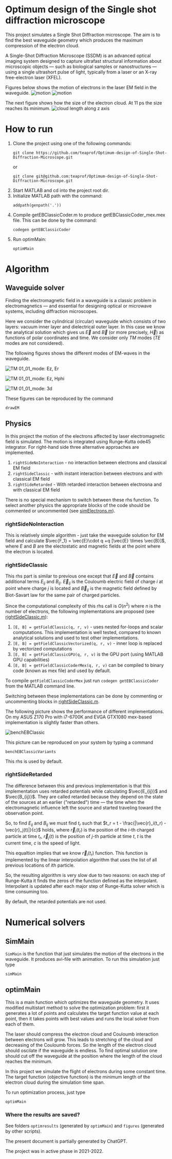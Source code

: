 # Optimum design of the Single shot diffraction microscope

This project simulates a Single Shot Diffraction microscope. The aim is to 
find the best waveguide geometry which produces the maximum compression of the electron cloud.


A Single-Shot Diffraction Microscope (SSDM) is an advanced optical imaging system 
designed to capture ultrafast structural information about microscopic objects — 
such as biological samples or nanostructures — using a single ultrashort 
pulse of light, typically from a laser or an X-ray free-electron laser (XFEL).

Figures below shows the motion of electrons in the laser EM field in the waveguide.
![motion](docs/Fig01_compressed.gif)
![motion](docs/Fig04_compressed.gif)

The next figure shows how the size of the electron cloud. At 11 ps the size reaches
its minimum.
![cloud length along z axis](docs/cloud_diamz.png)



# How to run

1. Clone the project using one of the following commands:
    ```
    git clone https://github.com/teaprof/Optimum-design-of-Single-Shot-Diffraction-Microscope.git
    ```
    or
    ```
    git clone git@github.com:teaprof/Optimum-design-of-Single-Shot-Diffraction-Microscope.git
    ```
2. Start MATLAB and cd into the project root dir.
3. Initialize MATLAB path with the command:
    ```
    addpath(genpath('.'))
    ```
4. Compile getEBClassicCoder.m to produce getEBClassicCoder_mex.mex file. This can be done by the command:
    ```
    codegen getEBClassicCoder
    ```
5. Run optimMain:
    ```
    optimMain
    ```

# Algorithm

## Waveguide solver

Finding the electromagnetic field in a waveguide is a classic problem in electromagnetics — 
and essential for designing optical or microwave systems, including diffraction microscopes.

Here we consider the cylindrical (circular) waveguide which consists of two layers: vacuum inner layer and dielectrical outer layer.
In this case we know the analytical solution which gives us $\vec{E}$ and $\vec{B}$ (or more precisely, $\vec{H}$) as functions
of polar coordinates and time. We consider only $TM$ modes ($TE$ modes are not considered).

The following figures shows the different modes of EM-waves in the waveguide.

![TM 01_01_mode: Ez, Er](figures/TM_00_01_mode_EzEr.png)

![TM 01_01_mode: Ez, Hphi](figures/TM_00_01_mode_EzHphi.png)

![TM 01_01_mode: 3d](figures/TM_00_01_mode_3d.png)

These figures can be reproduced by the command 
```
drawEM
```


## Physics

In this project the motion of the electrons affected by laser electromagnetic
field is simulated. The motion is integrated using Runge-Kutta ode45 integrator.
For right-hand side three alternative approaches are implemented.

1. `rightSideNoInteraction` - no interaction between electrons and classical EM field
2. `rightSideClassic` - with instant interaction between electrons and with classical EM field
3. `rightSideRetarded` - With retarded interaction between electrosna and with classical EM field

There is no special mechanism to switch between these rhs function. To select another physics
the appropriate blocks of the code should be commented or uncommented (see [simElectrons.m](./dynamics/sumElectrons.m)).


### rightSideNoInteraction
This is relatively simple algorithm - just take the waveguide solution for EM field and calculate 
$\vec{F_1} = \vec{E}\cdot q +q [\vec{E} \times \vec{B}]$,
where $E$ and $B$ are the electostatic and magnetic fields at the point where the electron is located.


### rightSideClassic

This rhs part is similar to previous one except that $\vec{E}$ and $\vec{B}$ contains additional terms $E_{ij}$ and $B_{ij}$. $\vec{E}_{ij}$ is the Couloumb electric field of charge $i$
at point where charge $j$ is located and $\vec{B}_{ij}$ is the magnetic field defined by Biot-Savart law for the same pair of charged particles.


Since the computational complexity of this rhs call is $O(n^2)$ where $n$ is the number of electrons, the following implementations
are proposed (see [rightSideClassic.m](./dynamics/rightSide/rightSideClassic.m)):
1. `[E, B] = getFieldClassic(q, r, v)` - uses nested for-loops and scalar computations. This implementation is well tested, compared to known analytical solutions and used
    to test other implementations.
2. `[E, B] = getFieldClassicVectorized(q, r, v)` - inner loop is replaced by vectorized computations
3. `[E, B] = getFieldClassicGPU(q, r, v)` is the GPU port (using MATLAB GPU capabilities)
4. `[E, B] = getFieldClassicCoderMex(q, r, v)` can be compiled to binary code (known as mex file) and used by default.

To compile `getFieldClassicCoderMex` just run `codegen getEBClassicCoder` from the MATLAB command line.

Switching between these implementations can be done by commenting or uncommenting blocks in [rightSideClassic.m](./dynamics/rightSide/rightSideClassic.m).

The following picture shows the performance of different implementations. On my ASUS Z170 Pro with i7-6700K and EVGA GTX1080 mex-based implementation
is slightly faster than others.

![benchEBClassic](./figures/benchEBclassic.png)

This picture can be reproduced on your system by typing a command
````
benchEBClassicVariants
````
This rhs is used by default.

### rightSideRetarded

The difference between this and previous implementation is that this implementation uses retarded potentials while calculating $\vec{E_{ij}}$ and $\vec{B_{ij}}$.
They are called retarded because they depend on the state of the sources at an earlier ("retarded") time — the time when the electromagnetic influence left the source and started traveling toward the observation point.

So, to find $E_{ij}$ and $B_{ij}$ we must find $t_r$ such that $t_r = t - \frac{|\vec{r}_i(t_r) - \vec{r}_j(t)|}{c}$ holds, where $\vec{r}_i(t_r)$ is the position of the $i$-th charged
particle at time $t_r$, $\vec{r}_j(t)$ is the position of $j$-th particle at time $t$, $t$ is the current time, $c$ is the speed of light.

This equaltion implies that we know $\vec{r}_i(t_r)$ function. This function is implemented by the linear interpolation algorithm that uses the list of all
previous locations of $i$th particle.

So, the resulting algorithm is very slow due to two reasons: on each step of Runge-Kutta it finds the zeros of the function defined as the interpolant. Interpolant
is updated after each major step of Runge-Kutta solver which is time consuming too.

By default, the retarded potentials are not used.


# Numerical solvers

## SimMain

`SimMain` is the function that just simulates the motion of the electrons in the waveguide. It produces avi-file with animation. To run this simulation just type
```
simMain
```

## optimMain

This is a main function which optimizes the waveguide geometry. It uses modified multistart method to solve the optimization problem: first it generates a lot of
points and calculates the target function value at each point, then it takes points with best values and runs the local solver from each of them.

The laser should compress the electron cloud and Couloumb interaction between electrons will grow. This leads to stretching of the cloud and decreasing
of the Couloumb forces. So the length of the electron cloud should oscilate if the waveguide is endless. To find optimal solution one should cut off the
waveguide at the position where the length of the cloud reaches the minimum. 

In this project we simulate the flight of electrons during some constant time. The target function (objective function) is the minimum length
of the electron cloud during the simulation time span.

To run optimization process, just type
```
optimMain
```


### Where the results are saved?

See folders `optimresults` (generated by `optimMain`) and `figures` (generated by other scripts).


The present document is partially generated by ChatGPT.

The project was in active phase in 2021-2022.
